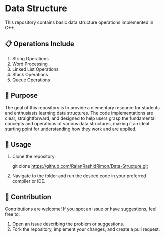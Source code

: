 # Data Structure
This repository contains basic data structure operations implemented in C++.

## 📋 Operations Include
1. String Operations
2. Word Processing
3. Linked List Operations
4. Stack Operations
5. Queue Operations

## 🎯 Purpose
The goal of this repository is to provide a elementary resource for students and enthusiasts learning data structures. The code implementations are clear, straightforward, and designed to help users grasp the fundamental concepts and operations of various data structures, making it an ideal starting point for understanding how they work and are applied.

## 🚀 Usage
1. Clone the repository:
   
   git clone https://github.com/RaianRashidRimon/Data-Structure.git
2. Navigate to the folder and run the desired code in your preferred compiler or IDE.

## 🤝 Contribution
Contributions are welcome! If you spot an issue or have suggestions, feel free to:
1. Open an issue describing the problem or suggestions.
2. Fork the repository, implement your changes, and create a pull request.
